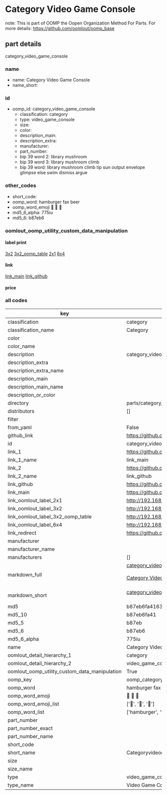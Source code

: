 # Category Video Game Console  

note: This is part of OOMP the Oopen Organization Method For Parts. For more details: https://github.com/oomlout/oomp_base

##  part details
  



category_video_game_console



### name
* name: Category Video Game Console
* name_short: 
### id
* oomp_id: category_video_game_console
  * classification: category
  * type: video_game_console
  * size: 
  * color: 
  * description_main: 
  * description_extra: 
  * manufacturer: 
  * part_number: 
  * bip 39 word 2: library mushroom
  * bip 39 word 3: library mushroom climb
  * bip 39 word: library mushroom climb tip sun output envelope glimpse else swim dismiss argue

### other_codes
* short_code: 
* oomp_word: hamburger fax beer
* oomp_word_emoji :hamburger: :fax: :beer:
* md5_6_alpha: 775iu
* md5_6: b87eb6






### oomlout_oomp_utility_custom_data_manipulation
#### label print
[3x2](http://192.168.1.245:1112/?label=oomp%20775iu)
[3x2_oomp_table](http://192.168.1.108:1112/?label=oomp%20775iu)
[2x1](http://192.168.1.242:1112/?label=oomp%20775iu)
[6x4](http://192.168.1.55:1112/?label=oomp%20775iu)    

#### link

[link_main](https://github.com/oomlout/oomlout_oomp_version_1_messy/tree/main/parts/category_video_game_console) [link_github](https://github.com/oomlout/oomlout_oomp_version_1_messy/tree/main/parts/category_video_game_console)                             

#### price







### all codes 
| key | value |  
| --- | --- |  
| classification | category |  
| classification_name | Category |  
| color |  |  
| color_name |  |  
| description | category_video_game_console |  
| description_extra |  |  
| description_extra_name |  |  
| description_main |  |  
| description_main_name |  |  
| description_or_color |   |  
| directory | parts/category_video_game_console |  
| distributors | [] |  
| filter |  |  
| from_yaml | False |  
| github_link | https://github.com/oomlout/oomlout_oomp_part_src/tree/main/parts/category_video_game_console |  
| id | category_video_game_console |  
| link_1 | https://github.com/oomlout/oomlout_oomp_version_1_messy/tree/main/parts/category_video_game_console |  
| link_1_name | link_main |  
| link_2 | https://github.com/oomlout/oomlout_oomp_version_1_messy/tree/main/parts/category_video_game_console |  
| link_2_name | link_github |  
| link_github | https://github.com/oomlout/oomlout_oomp_version_1_messy/tree/main/parts/category_video_game_console |  
| link_main | https://github.com/oomlout/oomlout_oomp_version_1_messy/tree/main/parts/category_video_game_console |  
| link_oomlout_label_2x1 | http://192.168.1.242:1112/?label=oomp%20775iu |  
| link_oomlout_label_3x2 | http://192.168.1.245:1112/?label=oomp%20775iu |  
| link_oomlout_label_3x2_oomp_table | http://192.168.1.108:1112/?label=oomp%20775iu |  
| link_oomlout_label_6x4 | http://192.168.1.55:1112/?label=oomp%20775iu |  
| link_redirect | https://github.com/oomlout/oomlout_oomp_version_1_messy/tree/main/parts/category_video_game_console |  
| manufacturer |  |  
| manufacturer_name |  |  
| manufacturers | [] |  
| markdown_full | [category_video_game_console](none)<br>[](none)<br>[Category Video Game Console](none)<br><br> |  
| markdown_short | [category_video_game_console](none)<br><br> |  
| md5 | b87eb6fa4163297a75ecae2856247408 |  
| md5_10 | b87eb6fa41 |  
| md5_5 | b87eb |  
| md5_6 | b87eb6 |  
| md5_6_alpha | 775iu |  
| name | Category Video Game Console |  
| oomlout_detail_hierarchy_1 | category |  
| oomlout_detail_hierarchy_2 | video_game_console |  
| oomlout_oomp_utility_custom_data_manipulation | True |  
| oomp_key | oomp_category_video_game_console |  
| oomp_word | hamburger fax beer |  
| oomp_word_emoji | :hamburger: :fax: :beer: |  
| oomp_word_emoji_list | [':hamburger:', ':fax:', ':beer:'] |  
| oomp_word_list | ['hamburger', 'fax', 'beer'] |  
| part_number |  |  
| part_number_exact |  |  
| part_number_name |  |  
| short_code |  |  
| short_name | Categoryvideogameconsole |  
| size |  |  
| size_name |  |  
| type | video_game_console |  
| type_name | Video Game Console |  
